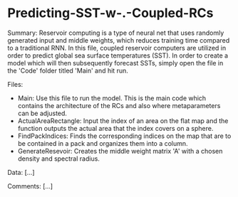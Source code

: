 # Predicting-SST-w-.-Coupled-RCs

Summary: Reservoir computing is a type of neural net that uses randomly generated input and middle weights, which reduces training time compared to a traditional RNN. In this file, coupled reservoir computers are utilized in order to predict global sea surface temperatures (SST). In order to create a model which will then subsequently forecast SSTs, simply open the file in the 'Code' folder titled 'Main' and hit run. 

Files:
- Main: Use this file to run the model. This is the main code which contains the architecture of the RCs and also where metaparameters can be adjusted.
- ActualAreaRectangle: Input the index of an area on the flat map and the function outputs the actual area that the index covers on a sphere.  
- FindPackIndices: Finds the corresponding indices on the map that are to be contained in a pack and organizes them into a column.
- GenerateResevoir: Creates the middle weight matrix 'A' with a chosen density and spectral radius.

Data:
[...]

Comments:
[...]
